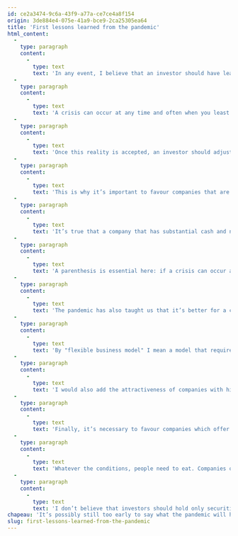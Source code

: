 ```yaml
---
id: ce2a3474-9c6a-43f9-a77a-ce7ce4a8f154
origin: 3de884e4-075e-41a9-bce9-2ca25305ea64
title: 'First lessons learned from the pandemic'
html_content:
  -
    type: paragraph
    content:
      -
        type: text
        text: 'In any event, I believe that an investor should have learned some first lessons from the crisis of the past few months. Here they are:'
  -
    type: paragraph
    content:
      -
        type: text
        text: 'A crisis can occur at any time and often when you least expect it. Who could have predicted last January that the world would face a virus that would infect millions of people and cause hundreds of thousands of victims? That the pandemic would put some 45 million Americans out of work? In fact, in the long term, crises are inevitable. They are part of an investor’s life.'
  -
    type: paragraph
    content:
      -
        type: text
        text: 'Once this reality is accepted, an investor should adjust the way to invest to be protected as much as possible from an eventual crisis. Indeed, if it’s only a matter of time before a health, economic or financial crisis occurs, without notice, an investor should in my opinion ensure to have a portfolio that will be able to resist as best as possible.'
  -
    type: paragraph
    content:
      -
        type: text
        text: 'This is why it’s important to favour companies that are in excellent financial health. Companies with more cash than debt found themselves in a strong position at the height of the pandemic crisis in March. For most of them, their survival has never really been in question. This was not the case for heavily indebted companies.'
  -
    type: paragraph
    content:
      -
        type: text
        text: 'It’s true that a company that has substantial cash and no debt is disadvantaged when all is well. This cash reduces the return on capital and most likely lowers the return on the stock market when economic conditions are favourable. But it’s just the opposite in a financial crisis where cash becomes king.'
  -
    type: paragraph
    content:
      -
        type: text
        text: 'A parenthesis is essential here: if a crisis can occur at any time, it doesn’t make sense for a long-term investor to invest on margin. Such a practice calls for disaster.'
  -
    type: paragraph
    content:
      -
        type: text
        text: 'The pandemic has also taught us that it’s better for a company to have a flexible business model.'
  -
    type: paragraph
    content:
      -
        type: text
        text: 'By "flexible business model" I mean a model that requires relatively little capital and mostly involves variable costs rather than fixed costs. For example, a company whose main asset is based on the expertise of its employees is able to adjust very quickly to a crisis such as the one we’re experiencing. If necessary, it can quickly adjust its cost structure. It can also change the way it works in order to adjust to the constraints of the crisis (telework, for example). On the other hand, companies whose business model is based on fixed costs and substantial fixed assets aren’t able to adjust as quickly. I’m thinking in particular of airlines, hotels, auto parts factories.'
  -
    type: paragraph
    content:
      -
        type: text
        text: 'I would also add the attractiveness of companies with highly recurring revenues.'
  -
    type: paragraph
    content:
      -
        type: text
        text: 'Finally, it’s necessary to favour companies which offer services and products that aren’t very cyclical or not at all.'
  -
    type: paragraph
    content:
      -
        type: text
        text: 'Whatever the conditions, people need to eat. Companies offering non-discretionary services or products are better positioned than those whose products and services significantly depend on economic conditions. In fact, I’m comforted by our decision to avoid very cyclical sectors as much as possible, including the natural resources sector, in our portfolios under management.'
  -
    type: paragraph
    content:
      -
        type: text
        text: 'I don’t believe that investors should hold only securities that meet these criteria in their portfolio; however, they should make room for them. In my opinion, this is what we’ve learned to date from the COVID-19 pandemic.'
chapeau: 'It’s possibly still too early to say what the pandemic will have taught investors. Indeed, even if the stock markets seem to indicate that it’s coming to an end, who knows how long it’ll last still and what its economic impacts will be for the quarters and years to come.'
slug: first-lessons-learned-from-the-pandemic
---
```


